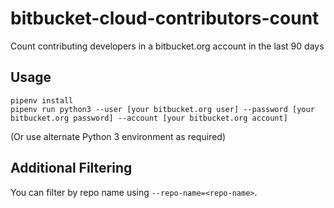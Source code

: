 # bitbucket-cloud-contributors-count
Count contributing developers in a bitbucket.org account in the last 90 days

## Usage
```
pipenv install
pipenv run python3 --user [your bitbucket.org user] --password [your bitbucket.org password] --account [your bitbucket.org account]
```

(Or use alternate Python 3 environment as required)

## Additional Filtering
You can filter by repo name using `--repo-name=<repo-name>`.
